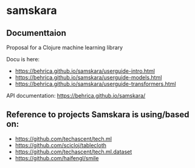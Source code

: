 # samskara

## Documenttaion

Proposal for a Clojure machine learning library

Docu is here:
* https://behrica.github.io/samskara/userguide-intro.html
* https://behrica.github.io/samskara/userguide-models.html
* https://behrica.github.io/samskara/userguide-transformers.html

API documentation:
https://behrica.github.io/samskara/


## Reference to projects Samskara is using/based on:

* https://github.com/techascent/tech.ml
* https://github.com/scicloj/tablecloth
* https://github.com/techascent/tech.ml.dataset
* https://github.com/haifengl/smile
